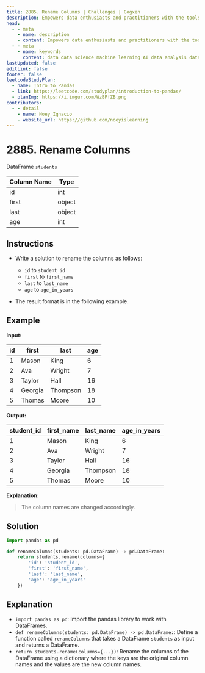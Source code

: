 ```yaml
---
title: 2885. Rename Columns | Challenges | Cogxen
description: Empowers data enthusiasts and practitioners with the tools and knowledge to unlock the potential of data.
head:
  - - meta
    - name: description
    - content: Empowers data enthusiasts and practitioners with the tools and knowledge to unlock the potential of data.
  - - meta
    - name: keywords
      content: data data science machine learning AI data analysis data-driven data enthusiasts data practitioners
lastUpdated: false
editLink: false
footer: false
leetcodeStudyPlan:
  - name: Intro to Pandas
  - link: https://leetcode.com/studyplan/introduction-to-pandas/
  - planImg: https://i.imgur.com/WzBPfZB.png
contributors:
  - - detail
    - name: Noey Ignacio
    - website_url: https://github.com/noeyislearning
---
```


# 2885. Rename Columns

DataFrame `students`

| Column Name | Type   |
| ----------- | ------ |
| id          | int    |
| first       | object |
| last        | object |
| age         | int    |

## Instructions

- Write a solution to rename the columns as follows:

  - `id` to `student_id`
  - `first` to `first_name`
  - `last` to `last_name`
  - `age` to `age_in_years`

- The result format is in the following example.

## Example

**Input:**

| id  | first   | last     | age |
| --- | ------- | -------- | --- |
| 1   | Mason   | King     | 6   |
| 2   | Ava     | Wright   | 7   |
| 3   | Taylor  | Hall     | 16  |
| 4   | Georgia | Thompson | 18  |
| 5   | Thomas  | Moore    | 10  |

**Output:**

| student_id | first_name | last_name | age_in_years |
| ---------- | ---------- | --------- | ------------ |
| 1          | Mason      | King      | 6            |
| 2          | Ava        | Wright    | 7            |
| 3          | Taylor     | Hall      | 16           |
| 4          | Georgia    | Thompson  | 18           |
| 5          | Thomas     | Moore     | 10           |

**Explanation:**

> The column names are changed accordingly.

## Solution

```python :line-numbers
import pandas as pd

def renameColumns(students: pd.DataFrame) -> pd.DataFrame:
    return students.rename(columns={
        'id': 'student_id',
        'first': 'first_name',
        'last': 'last_name',
        'age': 'age_in_years'
    })
```

## Explanation

<CustomAccordion title="Python (Pandas)" submitted_by="@noeyislearning" submit_website_url="https://github.com/noeyislearning" :collapsed=false>

- `import pandas as pd`: Import the pandas library to work with DataFrames.
- `def renameColumns(students: pd.DataFrame) -> pd.DataFrame:`: Define a function called `renameColumns` that takes a DataFrame `students` as input and returns a DataFrame.
- `return students.rename(columns={...})`: Rename the columns of the DataFrame using a dictionary where the keys are the original column names and the values are the new column names.

</CustomAccordion>
